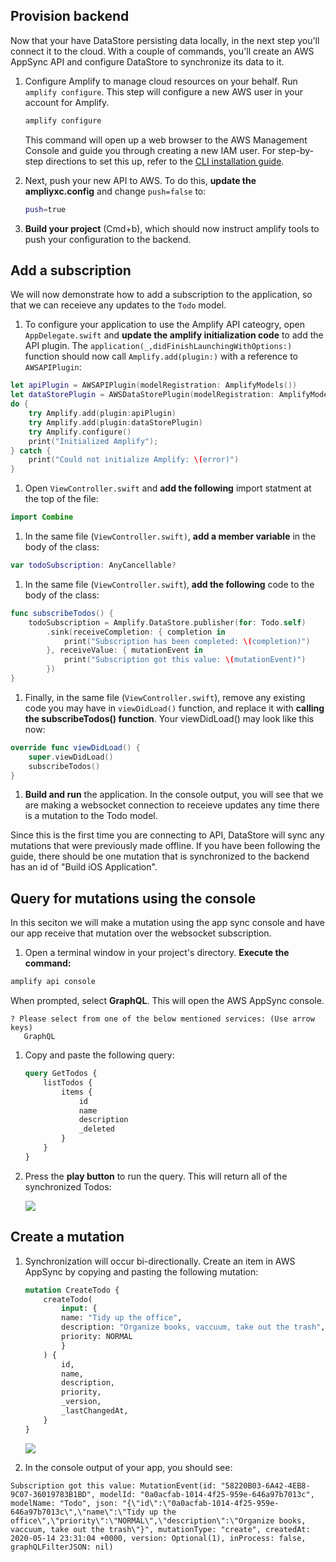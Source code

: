## Provision backend
Now that your have DataStore persisting data locally, in the next step you'll connect it to the cloud. With a couple of commands, you'll create an AWS AppSync API and configure DataStore to synchronize its data to it.

1. Configure Amplify to manage cloud resources on your behalf. Run `amplify configure`. This step will configure a new AWS user in your account for Amplify.

    ```bash
    amplify configure
    ```

   This command will open up a web browser to the AWS Management Console and guide you through creating a new IAM user. For step-by-step directions to set this up, refer to the [CLI installation guide](~/cli/start/install.md).

1. Next, push your new API to AWS. To do this, **update the ampliyxc.config** and change `push=false` to:
    ```bash
    push=true
    ```

1. **Build your project** (Cmd+b), which should now instruct amplify tools to push your configuration to the backend.

##  Add a subscription
We will now demonstrate how to add a subscription to the application, so that we can receieve any updates to the `Todo` model.
1. To configure your application to use the Amplify API cateogry, open `AppDelegate.swift` and **update the amplify initialization code** to add the API plugin.  The `application(_,didFinishLaunchingWithOptions:)` function should now call `Amplify.add(plugin:)` with a reference to `AWSAPIPlugin`:
  ```swift
  let apiPlugin = AWSAPIPlugin(modelRegistration: AmplifyModels())
  let dataStorePlugin = AWSDataStorePlugin(modelRegistration: AmplifyModels())
  do {
      try Amplify.add(plugin:apiPlugin)
      try Amplify.add(plugin:dataStorePlugin)
      try Amplify.configure()
      print("Initialized Amplify");
  } catch {
      print("Could not initialize Amplify: \(error)")
  }
  ```

1. Open `ViewController.swift` and **add the following** import statment at the top of the file:
  ```swift
  import Combine
  ```

1. In the same file (`ViewController.swift)`, **add a member variable** in the body of the class:
  ```swift
  var todoSubscription: AnyCancellable?
  ```

1. In the same file (`ViewController.swift`), **add the following** code to the body of the class:
  ```swift
  func subscribeTodos() {
      todoSubscription = Amplify.DataStore.publisher(for: Todo.self)
          .sink(receiveCompletion: { completion in
              print("Subscription has been completed: \(completion)")
          }, receiveValue: { mutationEvent in
              print("Subscription got this value: \(mutationEvent)")
          })
  }
  ```

1.  Finally, in the same file (`ViewController.swift`), remove any existing code you may have in `viewDidLoad()` function, and replace it with **calling the subscribeTodos() function**.  Your viewDidLoad() may look like this now:
  ```swift
  override func viewDidLoad() {
      super.viewDidLoad()
      subscribeTodos()
  }
  ```

1.  **Build and run** the application.  In the console output, you will see that we are making a websocket connection to receieve updates any time there is a mutation to the Todo model.

Since this is the first time you are connecting to API, DataStore will sync any mutations that were previously made offline.  If you have been following the guide, there should be one mutation that is synchronized to the backend has an id of "Build iOS Application".

## Query for mutations using the console

In this seciton we will make a mutation using the app sync console and have our app receive that mutation over the websocket subscription.

1. Open a terminal window in your project's directory. **Execute the command:**
  ```bash
  amplify api console
  ```
  
  When prompted, select **GraphQL**. This will open the AWS AppSync console.
   ```Console
   ? Please select from one of the below mentioned services: (Use arrow keys)
      GraphQL 
   ```

1. Copy and paste the following query:

    ```graphql
    query GetTodos {
        listTodos {
            items {
                id
                name
                description
                _deleted
            }
        }
    }
    ```

1. Press the **play button** to run the query. This will return all of the synchronized Todos:

    ![](~/images/lib/getting-started/ios/set-up-ios-appsync-query.png)

## Create a mutation

1. Synchronization will occur bi-directionally. Create an item in AWS AppSync by copying and pasting the following mutation:

    ```graphql
    mutation CreateTodo {
        createTodo(
            input: {
            name: "Tidy up the office",
            description: "Organize books, vaccuum, take out the trash",
            priority: NORMAL
            }
        ) {
            id,
            name,
            description,
            priority,
            _version,
            _lastChangedAt,
        }
    }
    ```

    ![](~/images/lib/getting-started/ios/set-up-ios-appsync-create.png)

1. In the console output of your app, you should see:

  ```console
  Subscription got this value: MutationEvent(id: "58220B03-6A42-4EB8-9C07-36019783B1BD", modelId: "0a0acfab-1014-4f25-959e-646a97b7013c", modelName: "Todo", json: "{\"id\":\"0a0acfab-1014-4f25-959e-646a97b7013c\",\"name\":\"Tidy up the office\",\"priority\":\"NORMAL\",\"description\":\"Organize books, vaccuum, take out the trash\"}", mutationType: "create", createdAt: 2020-05-14 23:31:04 +0000, version: Optional(1), inProcess: false, graphQLFilterJSON: nil)
  ```